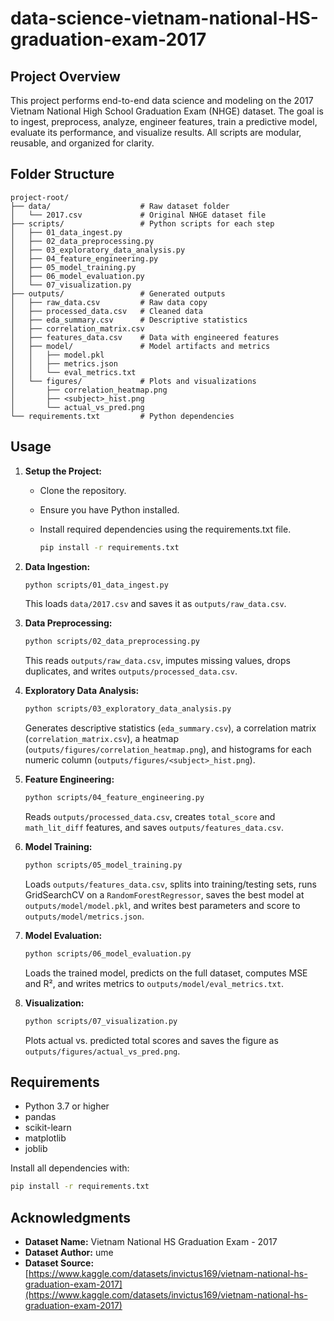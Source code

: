 # data-science-vietnam-national-HS-graduation-exam-2017

## Project Overview

This project performs end-to-end data science and modeling on the 2017 Vietnam National High School Graduation Exam (NHGE) dataset. The goal is to ingest, preprocess, analyze, engineer features, train a predictive model, evaluate its performance, and visualize results. All scripts are modular, reusable, and organized for clarity.

## Folder Structure

```
project-root/
├── data/                    # Raw dataset folder
│   └── 2017.csv             # Original NHGE dataset file
├── scripts/                 # Python scripts for each step
│   ├── 01_data_ingest.py
│   ├── 02_data_preprocessing.py
│   ├── 03_exploratory_data_analysis.py
│   ├── 04_feature_engineering.py
│   ├── 05_model_training.py
│   ├── 06_model_evaluation.py
│   └── 07_visualization.py
├── outputs/                 # Generated outputs
│   ├── raw_data.csv         # Raw data copy
│   ├── processed_data.csv   # Cleaned data
│   ├── eda_summary.csv      # Descriptive statistics
│   ├── correlation_matrix.csv
│   ├── features_data.csv    # Data with engineered features
│   ├── model/               # Model artifacts and metrics
│   │   ├── model.pkl
│   │   ├── metrics.json
│   │   └── eval_metrics.txt
│   └── figures/             # Plots and visualizations
│       ├── correlation_heatmap.png
│       ├── <subject>_hist.png
│       └── actual_vs_pred.png
└── requirements.txt         # Python dependencies
```

## Usage

1. **Setup the Project:**

   * Clone the repository.
   * Ensure you have Python installed.
   * Install required dependencies using the requirements.txt file.

     ```bash
     pip install -r requirements.txt
     ```

2. **Data Ingestion:**

   ```bash
   python scripts/01_data_ingest.py
   ```

   This loads `data/2017.csv` and saves it as `outputs/raw_data.csv`.

3. **Data Preprocessing:**

   ```bash
   python scripts/02_data_preprocessing.py
   ```

   This reads `outputs/raw_data.csv`, imputes missing values, drops duplicates, and writes `outputs/processed_data.csv`.

4. **Exploratory Data Analysis:**

   ```bash
   python scripts/03_exploratory_data_analysis.py
   ```

   Generates descriptive statistics (`eda_summary.csv`), a correlation matrix (`correlation_matrix.csv`), a heatmap (`outputs/figures/correlation_heatmap.png`), and histograms for each numeric column (`outputs/figures/<subject>_hist.png`).

5. **Feature Engineering:**

   ```bash
   python scripts/04_feature_engineering.py
   ```

   Reads `outputs/processed_data.csv`, creates `total_score` and `math_lit_diff` features, and saves `outputs/features_data.csv`.

6. **Model Training:**

   ```bash
   python scripts/05_model_training.py
   ```

   Loads `outputs/features_data.csv`, splits into training/testing sets, runs GridSearchCV on a `RandomForestRegressor`, saves the best model at `outputs/model/model.pkl`, and writes best parameters and score to `outputs/model/metrics.json`.

7. **Model Evaluation:**

   ```bash
   python scripts/06_model_evaluation.py
   ```

   Loads the trained model, predicts on the full dataset, computes MSE and R², and writes metrics to `outputs/model/eval_metrics.txt`.

8. **Visualization:**

   ```bash
   python scripts/07_visualization.py
   ```

   Plots actual vs. predicted total scores and saves the figure as `outputs/figures/actual_vs_pred.png`.

## Requirements

* Python 3.7 or higher
* pandas
* scikit-learn
* matplotlib
* joblib

Install all dependencies with:

```bash
pip install -r requirements.txt
```

## Acknowledgments

* **Dataset Name:** Vietnam National HS Graduation Exam - 2017
* **Dataset Author:** ume
* **Dataset Source:** [https://www.kaggle.com/datasets/invictus169/vietnam-national-hs-graduation-exam-2017](https://www.kaggle.com/datasets/invictus169/vietnam-national-hs-graduation-exam-2017)
